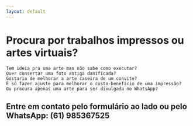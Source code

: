 ```yaml
---
layout: default
---
```

# Procura por trabalhos impressos ou artes virtuais?

    Tem ideia pra uma arte mas não sabe como executar?
    Quer consertar uma foto antiga danificada?
    Gostaria de melhorar a arte caseira de um convite?
    É só fazer ajuste para melhorar o custo-benefício de uma impressão?
    Ou procura apenas uma arte para ser divulgada no WhatsApp?

## Entre em contato pelo formulário ao lado ou pelo WhatsApp: (61) 985367525
